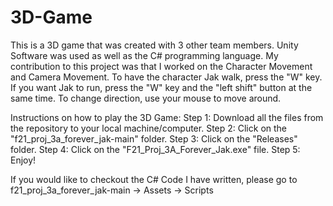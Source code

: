 # 3D-Game

This is a 3D game that was created with 3 other team members.
Unity Software was used as well as the C# programming language.
My contribution to this project was that I worked on the Character Movement and Camera Movement. 
To have the character Jak walk, press the "W" key. If you want Jak to run, press the "W" key and the "left shift" button at the same time. To change direction, use your mouse to move around. 

Instructions on how to play the 3D Game:
Step 1: Download all the files from the repository to your local machine/computer.
Step 2: Click on the "f21_proj_3a_forever_jak-main" folder.
Step 3: Click on the "Releases" folder.
Step 4: Click on the "F21_Proj_3A_Forever_Jak.exe" file.
Step 5: Enjoy! 

If you would like to checkout the C# Code I have written, please go to f21_proj_3a_forever_jak-main -> Assets -> Scripts
